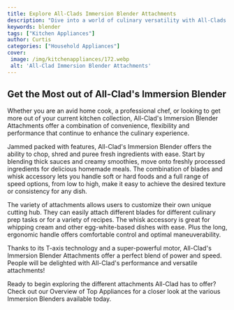```yaml
---
title: Explore All-Clads Immersion Blender Attachments
description: "Dive into a world of culinary versatility with All-Clads range of attachments for their immersion blender Learn how you can use them to expand your cookware collection and explore more flavors"
keywords: blender
tags: ["Kitchen Appliances"]
author: Curtis
categories: ["Household Appliances"]
cover: 
 image: /img/kitchenappliances/172.webp
 alt: 'All-Clad Immersion Blender Attachments'
---
```

## Get the Most out of All-Clad's Immersion Blender

Whether you are an avid home cook, a professional chef, or looking to get more out of your current kitchen collection, All-Clad's Immersion Blender Attachments offer a combination of convenience, flexibility and performance that continue to enhance the culinary experience.

Jammed packed with features, All-Clad's Immersion Blender offers the ability to chop, shred and puree fresh ingredients with ease. Start by blending thick sauces and creamy smoothies, move onto freshly processed ingredients for delicious homemade meals. The combination of blades and whisk accessory lets you handle soft or hard foods and a full range of speed options, from low to high, make it easy to achieve the desired texture or consistency for any dish.

The variety of attachments allows users to customize their own unique cutting hub. They can easily attach different blades for different culinary prep tasks or for a variety of recipes. The whisk accessory is great for whipping cream and other egg-white-based dishes with ease. Plus the long, ergonomic handle offers comfortable control and optimal maneuverability.

Thanks to its T-axis technology and a super-powerful motor, All-Clad's Immersion Blender Attachments offer a perfect blend of power and speed. People will be delighted with All-Clad's performance and versatile attachments!

Ready to begin exploring the different attachments All-Clad has to offer? Check out our Overview of Top Appliances for a closer look at the various Immersion Blenders available today.
